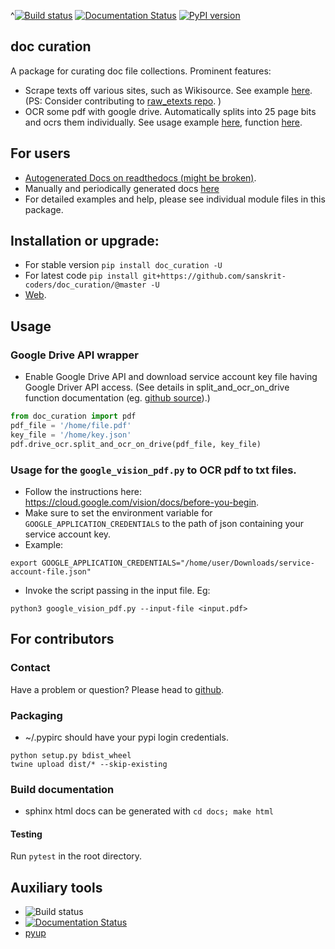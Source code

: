 ^[![Build status](https://github.com/sanskrit-coders/doc_curation/workflows/Python%20package/badge.svg)](https://github.com/sanskrit-coders/doc_curation/actions)
[![Documentation Status](https://readthedocs.org/projects/doc_curation/badge/?version=latest)](http://doc_curation.readthedocs.io/en/latest/?badge=latest)
[![PyPI version](https://badge.fury.io/py/doc_curation.svg)](https://badge.fury.io/py/doc_curation)

## doc curation

A package for curating doc file collections. Prominent features:

- Scrape texts off various sites, such as Wikisource. See example [here](https://github.com/sanskrit-coders/doc_curation/blob/master/curation_projects/misc/wikisource.py). (PS: Consider contributing to [raw_etexts repo](https://github.com/sanskrit/raw_etexts). )
- OCR some pdf with google drive. Automatically splits into 25 page bits and ocrs them individually. See usage example [here](https://github.com/sanskrit-coders/doc_curation/blob/master/curation_projects/pdf_tasks.py), function [here](https://github.com/sanskrit-coders/doc_curation/blob/master/doc_curation/pdf.py#L13).

## For users
* [Autogenerated Docs on readthedocs (might be broken)](http://doc_curation.readthedocs.io/en/latest/).
* Manually and periodically generated docs [here](https://sanskrit-coders.github.io/doc_curation/build/html/)
* For detailed examples and help, please see individual module files in this package.


## Installation or upgrade:
* For stable version `pip install doc_curation -U`
* For latest code `pip install git+https://github.com/sanskrit-coders/doc_curation/@master -U`
* [Web](https://pypi.python.org/pypi/doc_curation).

## Usage
### Google Drive API wrapper
- Enable Google Drive API and download service account key file having Google Driver API access. (See details in split_and_ocr_on_drive function documentation (eg. [github source](https://github.com/sanskrit-coders/doc_curation/blob/master/doc_curation/pdf/drive_ocr.py#L23)).)

```python
from doc_curation import pdf
pdf_file = '/home/file.pdf'
key_file = '/home/key.json'
pdf.drive_ocr.split_and_ocr_on_drive(pdf_file, key_file)
```

### Usage for the `google_vision_pdf.py` to OCR pdf to txt files.
- Follow the instructions here: https://cloud.google.com/vision/docs/before-you-begin. 
- Make sure to set the environment variable for `GOOGLE_APPLICATION_CREDENTIALS` to the path of json containing your service account key.
- Example:
```
export GOOGLE_APPLICATION_CREDENTIALS="/home/user/Downloads/service-account-file.json"
 ```

- Invoke the script passing in the input file. Eg:

```
python3 google_vision_pdf.py --input-file <input.pdf>
```

## For contributors

### Contact

Have a problem or question? Please head to [github](https://github.com/sanskrit-coders/doc_curation).

### Packaging

* ~/.pypirc should have your pypi login credentials.
```
python setup.py bdist_wheel
twine upload dist/* --skip-existing
```

### Build documentation
- sphinx html docs can be generated with `cd docs; make html`

#### Testing
Run `pytest` in the root directory.

## Auxiliary tools
- ![Build status](https://github.com/sanskrit-coders/doc_curation/workflows/Python%20package/badge.svg)
- [![Documentation Status](https://readthedocs.org/projects/doc_curation/badge/?version=latest)](http://doc_curation.readthedocs.io/en/latest/?badge=latest)
- [pyup](https://pyup.io/account/repos/github/sanskrit-coders/doc_curation/)
